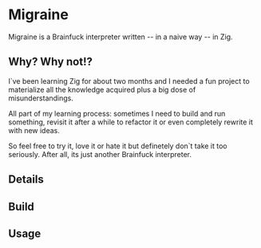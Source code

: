 
# Migraine
Migraine is a Brainfuck interpreter written -- in a naive way -- in Zig. 

## Why? Why not!? 
I`ve been learning Zig for about two months and I needed a fun project to materialize all the knowledge acquired plus a big dose of misunderstandings. 

All part of my learning process: sometimes I need to build and run something, revisit it after a while to refactor it or even completely rewrite it with new ideas. 

So feel free to try it, love it or hate it but definetely don`t take it too seriously. After all, its just another Brainfuck interpreter.

## Details

## Build

## Usage
